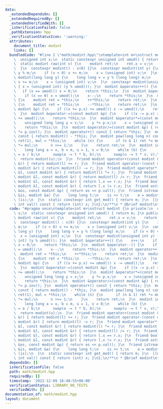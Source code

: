 ```yaml
---
data:
  _extendedDependsOn: []
  _extendedRequiredBy: []
  _extendedVerifiedWith: []
  _isVerificationFailed: false
  _pathExtension: hpp
  _verificationStatusIcon: ':warning:'
  attributes:
    document_title: modint
    links: []
  bundledCode: "#line 2 \"math/modint.hpp\"\ntemplate<int m>\nstruct modint {\n private:\n\
    \  unsigned int x;\n  static constexpr unsigned int umod() { return m; }\n public:\n\
    \  static modint raw(int v) {\n    modint ret;\n    ret.x = v;\n    return ret;\n\
    \  }\n  constexpr modint() : x(0) {}\n  constexpr modint(int y) {\n    int v =\
    \ y % m;\n    if (v < 0) v += m;\n    x = (unsigned int) v;\n  }\n  constexpr\
    \ modint(long long y) {\n    long long v = y % (long long) m;\n    if (v < 0)\
    \ v += m;\n    x = (unsigned int) v;\n  }\n  constexpr modint(unsigned int y)\
    \ { x = (unsigned int) (y % umod()); }\n  modint &operator++() {\n    x++;\n \
    \   if (x == umod()) x = 0;\n    return *this;\n  }\n  modint &operator--() {\n\
    \    if (x == 0) x = umod();\n    x--;\n    return *this;\n  }\n  modint operator++(int)\
    \ {\n    modint ret = *this;\n    ++*this;\n    return ret;\n  }\n  modint operator--(int)\
    \ {\n    modint ret = *this;\n    --*this;\n    return ret;\n  }\n  modint &operator+=(const\
    \ modint &p) {\n    if ((x += p.x) >= umod()) x -= umod();\n    return *this;\n\
    \  }\n  modint &operator-=(const modint &p) {\n    if ((x -= p.x) >= umod()) x\
    \ += umod();\n    return *this;\n  }\n  modint &operator*=(const modint &p) {\n\
    \    unsigned long long y = x;\n    y *= p.x;\n    x = (unsigned int) (y % umod());\n\
    \    return *this;\n  }\n  modint &operator/=(const modint &p) { return *this\
    \ *= p.inv(); }\n  modint operator+() const { return *this; }\n  modint operator-()\
    \ const { return modint() - *this; }\n  modint pow(long long n) const {\n    modint\
    \ ret(1), mul = *this;\n    while (n) {\n      if (n & 1) ret *= mul;\n      mul\
    \ *= mul;\n      n >>= 1;\n    }\n    return ret;\n  }\n  modint inv() const {\n\
    \    long long a = x, b = m, u = 1, v = 0;\n    while (b) {\n      long long t\
    \ = a / b;\n      swap(a -= t * b, b);\n      swap(u -= t * v, v);\n    }\n  \
    \  return modint(u);\n  }\n  friend modint operator+(const modint &l, const modint\
    \ &r) { return modint(l) += r; }\n  friend modint operator-(const modint &l, const\
    \ modint &r) { return modint(l) -= r; }\n  friend modint operator*(const modint\
    \ &l, const modint &r) { return modint(l) *= r; }\n  friend modint operator/(const\
    \ modint &l, const modint &r) { return modint(l) /= r; }\n  friend bool operator==(const\
    \ modint &l, const modint &r) { return l.x == r.x; }\n  friend bool operator!=(const\
    \ modint &l, const modint &r) { return l.x != r.x; }\n  friend ostream &operator<<(ostream\
    \ &os, const modint &p) { return os << p.val(); }\n  friend istream &operator>>(istream\
    \ &is, modint &a) {\n    long long t;\n    is >> t;\n    a = modint(t);\n    return\
    \ (is);\n  }\n  static constexpr int get_mod() { return m; }\n  [[nodiscard]]\
    \ int val() const { return (int) x; }\n};\n/**\n * @brief modint\n*/\n"
  code: "#pragma once\ntemplate<int m>\nstruct modint {\n private:\n  unsigned int\
    \ x;\n  static constexpr unsigned int umod() { return m; }\n public:\n  static\
    \ modint raw(int v) {\n    modint ret;\n    ret.x = v;\n    return ret;\n  }\n\
    \  constexpr modint() : x(0) {}\n  constexpr modint(int y) {\n    int v = y %\
    \ m;\n    if (v < 0) v += m;\n    x = (unsigned int) v;\n  }\n  constexpr modint(long\
    \ long y) {\n    long long v = y % (long long) m;\n    if (v < 0) v += m;\n  \
    \  x = (unsigned int) v;\n  }\n  constexpr modint(unsigned int y) { x = (unsigned\
    \ int) (y % umod()); }\n  modint &operator++() {\n    x++;\n    if (x == umod())\
    \ x = 0;\n    return *this;\n  }\n  modint &operator--() {\n    if (x == 0) x\
    \ = umod();\n    x--;\n    return *this;\n  }\n  modint operator++(int) {\n  \
    \  modint ret = *this;\n    ++*this;\n    return ret;\n  }\n  modint operator--(int)\
    \ {\n    modint ret = *this;\n    --*this;\n    return ret;\n  }\n  modint &operator+=(const\
    \ modint &p) {\n    if ((x += p.x) >= umod()) x -= umod();\n    return *this;\n\
    \  }\n  modint &operator-=(const modint &p) {\n    if ((x -= p.x) >= umod()) x\
    \ += umod();\n    return *this;\n  }\n  modint &operator*=(const modint &p) {\n\
    \    unsigned long long y = x;\n    y *= p.x;\n    x = (unsigned int) (y % umod());\n\
    \    return *this;\n  }\n  modint &operator/=(const modint &p) { return *this\
    \ *= p.inv(); }\n  modint operator+() const { return *this; }\n  modint operator-()\
    \ const { return modint() - *this; }\n  modint pow(long long n) const {\n    modint\
    \ ret(1), mul = *this;\n    while (n) {\n      if (n & 1) ret *= mul;\n      mul\
    \ *= mul;\n      n >>= 1;\n    }\n    return ret;\n  }\n  modint inv() const {\n\
    \    long long a = x, b = m, u = 1, v = 0;\n    while (b) {\n      long long t\
    \ = a / b;\n      swap(a -= t * b, b);\n      swap(u -= t * v, v);\n    }\n  \
    \  return modint(u);\n  }\n  friend modint operator+(const modint &l, const modint\
    \ &r) { return modint(l) += r; }\n  friend modint operator-(const modint &l, const\
    \ modint &r) { return modint(l) -= r; }\n  friend modint operator*(const modint\
    \ &l, const modint &r) { return modint(l) *= r; }\n  friend modint operator/(const\
    \ modint &l, const modint &r) { return modint(l) /= r; }\n  friend bool operator==(const\
    \ modint &l, const modint &r) { return l.x == r.x; }\n  friend bool operator!=(const\
    \ modint &l, const modint &r) { return l.x != r.x; }\n  friend ostream &operator<<(ostream\
    \ &os, const modint &p) { return os << p.val(); }\n  friend istream &operator>>(istream\
    \ &is, modint &a) {\n    long long t;\n    is >> t;\n    a = modint(t);\n    return\
    \ (is);\n  }\n  static constexpr int get_mod() { return m; }\n  [[nodiscard]]\
    \ int val() const { return (int) x; }\n};\n/**\n * @brief modint\n*/"
  dependsOn: []
  isVerificationFile: false
  path: math/modint.hpp
  requiredBy: []
  timestamp: '2022-12-09 16:48:55+08:00'
  verificationStatus: LIBRARY_NO_TESTS
  verifiedWith: []
documentation_of: math/modint.hpp
layout: document
---
```


